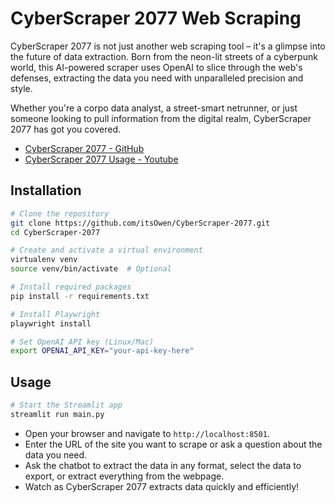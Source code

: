 # CyberScraper 2077 Web Scraping

CyberScraper 2077 is not just another web scraping tool – it's a glimpse into the future of data extraction. Born from the neon-lit streets of a cyberpunk world, this AI-powered scraper uses OpenAI to slice through the web's defenses, extracting the data you need with unparalleled precision and style.

Whether you're a corpo data analyst, a street-smart netrunner, or just someone looking to pull information from the digital realm, CyberScraper 2077 has got you covered.

- [CyberScraper 2077 - GitHub](https://github.com/itsOwen/CyberScraper-2077)
- [CyberScraper 2077 Usage - Youtube](https://www.youtube.com/watch?v=iATSd5Ijl4M)

## Installation

```bash
# Clone the repository
git clone https://github.com/itsOwen/CyberScraper-2077.git
cd CyberScraper-2077

# Create and activate a virtual environment
virtualenv venv
source venv/bin/activate  # Optional

# Install required packages
pip install -r requirements.txt

# Install Playwright
playwright install

# Set OpenAI API key (Linux/Mac)
export OPENAI_API_KEY="your-api-key-here"
```

## Usage

```bash
# Start the Streamlit app
streamlit run main.py
```

- Open your browser and navigate to `http://localhost:8501`.
- Enter the URL of the site you want to scrape or ask a question about the data you need.
- Ask the chatbot to extract the data in any format, select the data to export, or extract everything from the webpage.
- Watch as CyberScraper 2077 extracts data quickly and efficiently!
